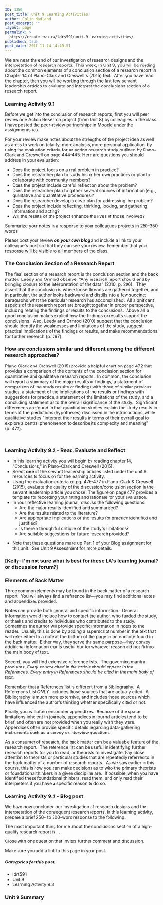 ```yaml
---
ID: 1356
post_title: Unit 9 Learning Activities
author: Colin Madland
post_excerpt: ""
layout: page
permalink: >
  https://create.twu.ca/ldrs591/unit-9-learning-activities/
published: true
post_date: 2017-11-24 14:49:51
---
```

We are near the end of our investigation of research designs and the interpretation of research reports.  This week, in Unit 9, you will be reading about the common elements of a conclusion section of a research report in Chapter 14 of Plano-Clark and Creswell's (2015) text.  After you have read the chapter, then you will be working through the last few servant leadership articles to evaluate and interpret the conclusions section of a research report.
<h3>Learning Activity 9.1</h3>
Before we get into the conclusion of research reports, first you will peer review one Action Research project (from Unit 8) by colleagues in the class. I have posted the peer-review partnerships in Moodle under the assignments tab.

For your review make notes about the strengths of the project idea as well as areas to work on (clarify, more analysis, more personal application) by using the evaluation criteria for an action research study outlined by Plano-Clark and Creswell on page 444-445. Here are questions you should address in your evaluation:
<ul>
 	<li>Does the project focus on a real problem in practice?</li>
 	<li>Does the researcher plan to study his or her own practices or plan to collaborate with community members?</li>
 	<li>Does the project include careful reflection about the problem?</li>
 	<li>Does the researcher plan to gather several sources of information (e.g., qualitative and quantitative procedures)?</li>
 	<li>Does the researcher develop a clear plan for addressing the problem?</li>
 	<li>Does the project include reflecting, thinking, looking, and gathering information and acting?</li>
 	<li>Will the results of the project enhance the lives of those involved?</li>
</ul>
Summarize your notes in a response to your colleagues projects in 250-350 words.

Please post your review <strong><em>on your own blog</em></strong> and include a link to your colleague's post so that they can see your review. Remember that your response will be visible to all members of the class.
<h3>The Conclusion Section of a Research Report</h3>
The final section of a research report is the conclusion section and the back matter.  Leedy and Ormrod observe, “Any research report should end by bringing closure to the interpretation of the data” (2010, p. 296).  They assert that the conclusion is where loose threads are gathered together, and in particular, the author looks backward and distills into a few succinct paragraphs what the particular research has accomplished.  All significant aspects of the research report are brought together in proper perspective, including relating the findings or results to the conclusions.  Above all, a good conclusion makes explicit how the findings or results support the conclusions.  Also, Leedy and Ormrod (2010) suggest that the conclusion should identify the weaknesses and limitations of the study, suggest practical implications of the findings or results, and make recommendations for further research (p. 297).
<h3>How are conclusions similar and different among the different research approaches?</h3>
Plano-Clark and Creswell (2015) provide a helpful chart on page 472 that provides a comparison of the contents of the conclusion section for quantitative and qualitative research reports.  In common, the conclusion will report a summary of the major results or findings, a statement of comparison of the study results or findings with those of similar previous studies, a statement of the implications of the results or findings with suggestions for practice, a statement of the limitations of the study, and a concluding statement as to the overall significance of the study.  Significant differences are found in that quantitative studies explain the study results in terms of the predictions (hypotheses) discussed in the introductions, while qualitative studies "interpret their results in terms of their overall goal to explore a central phenomenon to describe its complexity and meaning" (p. 472).

&nbsp;
<h3>Learning Activity 9.2 - Read, Evaluate and Reflect</h3>
<ul>
 	<li>In this learning activity you will begin by reading chapter 14, "Conclusions," in Plano-Clark and Creswell (2015).</li>
 	<li>Select <strong>one</strong> of the servant leadership articles listed under the unit 9 resources to focus on for the learning activity.</li>
 	<li>Using the evaluation criteria on pg. 476-477 in Plano-Clark &amp; Creswell (2015), evaluate the quality of the discussion/conclusion section in the servant leadership article you chose. The figure on page 477 provides a template for recording your rating and rationale for your evaluation.</li>
 	<li>In your reflective learning journal, discuss the following questions:
<ul>
 	<li>Are the major results identified and summarized?</li>
 	<li>Are the results related to the literature?</li>
 	<li>Are appropriate implications of the results for practice identified and justified?</li>
 	<li>Is there a thoughtful critique of the study's limitations?</li>
 	<li>Are suitable suggestions for future research provided?</li>
</ul>
</li>
</ul>
<ul>
 	<li>Note that these questions make up Part 1 of your Blog assignment for this unit.  See Unit 9 Assessment for more details.</li>
</ul>
<h3><strong>[Kelly- I'm not sure what is best for these LA's learning journal? or discussion forum?]</strong></h3>
<h3>Elements of Back Matter</h3>
Three common elements may be found in the back matter of a research report.  You will always find a reference list—you may find additional notes and appendixes provided.

Notes can provide both general and specific information.  General information would include how to contact the author, who funded the study, or thanks and credits to individuals who contributed to the study. Sometimes the author will provide specific information in notes to the reader.  Usually this is done by adding a superscript number in the text that will refer either to a note at the bottom of the page or an endnote found in the back matter.  Either way, they serve the same purpose—they convey additional information that is useful but for whatever reason did not fit into the main body of text.

Second, you will find extensive reference lists.  The governing mantra proclaims, <em>Every source cited in the article should appear in the References. Every entry in References should be cited in the main body of text.</em>

Remember that a References list is different from a Bibliography.  A References List <i>ONLY</i>  includes those sources that are actually cited.  A Bibliography is much more extensive, and includes those sources which have influenced the author’s thinking whether specifically cited or not.

Finally, you will often encounter appendixes.  Because of the space limitations inherent in journals, appendixes in journal articles tend to be brief, and often are not provided when you really wish they were.  Appendixes often provide specific details regarding data-gathering instruments such as a survey or interview questions.

As a consumer of research, the back matter can be a valuable feature of the research report.  The reference list can be useful in identifying further research reports for you to read, or theorists to investigate. Pay close attention to theorists or particular studies that are repeatedly referred to in the back matter of a number of research reports.  As we saw earlier in this course, this is how you can make decisions as to who the primary theorists or foundational thinkers in a given discipline are.  If possible, when you have identified these foundational thinkers, read them, and only read their interpreters if you have a specific reason to do so.
<h3>Learning Activity 9.3 - Blog post</h3>
We have now concluded our investigation of research designs and the interpretation of the consequent research reports. In this learning activity, prepare a brief 250- to 300-word response to the following:

The most important thing for me about the conclusions section of a high-quality research report is . . .

Close with one question that invites further comment and discussion.

Make sure you add a link to this page in your post.
<h5>Categories for this post:</h5>
<ul>
 	<li>ldrs591</li>
 	<li>Unit 9</li>
 	<li>Learning Activity 9.3</li>
</ul>
<h3>Unit 9 Summary</h3>
